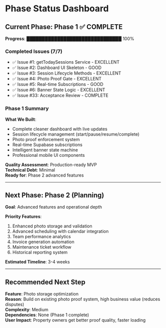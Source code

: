# Phase Status Dashboard

## Current Phase: Phase 1 ✅ COMPLETE

**Progress**: ███████████████████████████████ 100%

### Completed Issues (7/7)
- ✅ Issue #1: getTodaySessions Service - EXCELLENT
- ✅ Issue #2: Dashboard UI Skeleton - GOOD  
- ✅ Issue #3: Session Lifecycle Methods - EXCELLENT
- ✅ Issue #4: Photo Proof Gate - EXCELLENT
- ✅ Issue #5: Real-time Subscriptions - GOOD
- ✅ Issue #6: Banner State Logic - EXCELLENT
- ✅ Issue #33: Acceptance Review - COMPLETE

### Phase 1 Summary
**What We Built**:
- Complete cleaner dashboard with live updates
- Session lifecycle management (start/pause/resume/complete)
- Photo proof enforcement system
- Real-time Supabase subscriptions
- Intelligent banner state machine
- Professional mobile UI components

**Quality Assessment**: Production-ready MVP  
**Technical Debt**: Minimal  
**Ready for**: Phase 2 advanced features  

---

## Next Phase: Phase 2 (Planning)

**Goal**: Advanced features and operational depth

**Priority Features**:
1. Enhanced photo storage and validation
2. Advanced scheduling with calendar integration
3. Team performance analytics
4. Invoice generation automation
5. Maintenance ticket workflow
6. Historical reporting system

**Estimated Timeline**: 3-4 weeks

---

## Recommended Next Step
**Feature**: Photo storage optimization  
**Reason**: Build on existing photo proof system, high business value (reduces disputes)  
**Complexity**: Medium  
**Dependencies**: None (Phase 1 complete)  
**User Impact**: Property owners get better proof quality, faster loading

